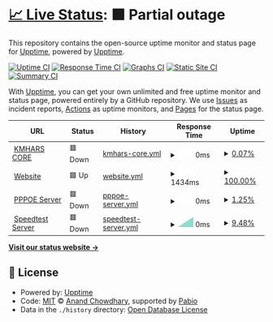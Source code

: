 # [📈 Live Status](https://upptime.github.io/upptime): <!--live status--> **🟧 Partial outage**

This repository contains the open-source uptime monitor and status page for [Upptime](https://upptime.js.org), powered by [Upptime](https://github.com/upptime/upptime).

[![Uptime CI](https://github.com/upptime/upptime/workflows/Uptime%20CI/badge.svg)](https://github.com/upptime/upptime/actions?query=workflow%3A%22Uptime+CI%22)
[![Response Time CI](https://github.com/upptime/upptime/workflows/Response%20Time%20CI/badge.svg)](https://github.com/upptime/upptime/actions?query=workflow%3A%22Response+Time+CI%22)
[![Graphs CI](https://github.com/upptime/upptime/workflows/Graphs%20CI/badge.svg)](https://github.com/upptime/upptime/actions?query=workflow%3A%22Graphs+CI%22)
[![Static Site CI](https://github.com/upptime/upptime/workflows/Static%20Site%20CI/badge.svg)](https://github.com/upptime/upptime/actions?query=workflow%3A%22Static+Site+CI%22)
[![Summary CI](https://github.com/upptime/upptime/workflows/Summary%20CI/badge.svg)](https://github.com/upptime/upptime/actions?query=workflow%3A%22Summary+CI%22)

With [Upptime](https://upptime.js.org), you can get your own unlimited and free uptime monitor and status page, powered entirely by a GitHub repository. We use [Issues](https://github.com/upptime/upptime/issues) as incident reports, [Actions](https://github.com/upptime/upptime/actions) as uptime monitors, and [Pages](https://upptime.github.io/upptime) for the status page.

<!--start: status pages-->
<!-- This summary is generated by Upptime (https://github.com/upptime/upptime) -->
<!-- Do not edit this manually, your changes will be overwritten -->
<!-- prettier-ignore -->
| URL | Status | History | Response Time | Uptime |
| --- | ------ | ------- | ------------- | ------ |
| <img alt="" src="https://icons.duckduckgo.com/ip3/hdh08hzryd0.sn.mynetname.net.ico" height="13"> [KMHARS CORE](https://hdh08hzryd0.sn.mynetname.net) | 🟥 Down | [kmhars-core.yml](https://github.com/amin-IT/kmhars/commits/HEAD/history/kmhars-core.yml) | <details><summary><img alt="Response time graph" src="./graphs/kmhars-core/response-time-week.png" height="20"> 0ms</summary><br><a href="https://upptime.github.io/upptime/history/kmhars-core"><img alt="Response time 0" src="https://img.shields.io/endpoint?url=https%3A%2F%2Fraw.githubusercontent.com%2Famin-IT%2Fkmhars%2FHEAD%2Fapi%2Fkmhars-core%2Fresponse-time.json"></a><br><a href="https://upptime.github.io/upptime/history/kmhars-core"><img alt="24-hour response time 0" src="https://img.shields.io/endpoint?url=https%3A%2F%2Fraw.githubusercontent.com%2Famin-IT%2Fkmhars%2FHEAD%2Fapi%2Fkmhars-core%2Fresponse-time-day.json"></a><br><a href="https://upptime.github.io/upptime/history/kmhars-core"><img alt="7-day response time 0" src="https://img.shields.io/endpoint?url=https%3A%2F%2Fraw.githubusercontent.com%2Famin-IT%2Fkmhars%2FHEAD%2Fapi%2Fkmhars-core%2Fresponse-time-week.json"></a><br><a href="https://upptime.github.io/upptime/history/kmhars-core"><img alt="30-day response time 0" src="https://img.shields.io/endpoint?url=https%3A%2F%2Fraw.githubusercontent.com%2Famin-IT%2Fkmhars%2FHEAD%2Fapi%2Fkmhars-core%2Fresponse-time-month.json"></a><br><a href="https://upptime.github.io/upptime/history/kmhars-core"><img alt="1-year response time 0" src="https://img.shields.io/endpoint?url=https%3A%2F%2Fraw.githubusercontent.com%2Famin-IT%2Fkmhars%2FHEAD%2Fapi%2Fkmhars-core%2Fresponse-time-year.json"></a></details> | <details><summary><a href="https://upptime.github.io/upptime/history/kmhars-core">0.07%</a></summary><a href="https://upptime.github.io/upptime/history/kmhars-core"><img alt="All-time uptime 0.07%" src="https://img.shields.io/endpoint?url=https%3A%2F%2Fraw.githubusercontent.com%2Famin-IT%2Fkmhars%2FHEAD%2Fapi%2Fkmhars-core%2Fuptime.json"></a><br><a href="https://upptime.github.io/upptime/history/kmhars-core"><img alt="24-hour uptime 0.07%" src="https://img.shields.io/endpoint?url=https%3A%2F%2Fraw.githubusercontent.com%2Famin-IT%2Fkmhars%2FHEAD%2Fapi%2Fkmhars-core%2Fuptime-day.json"></a><br><a href="https://upptime.github.io/upptime/history/kmhars-core"><img alt="7-day uptime 0.07%" src="https://img.shields.io/endpoint?url=https%3A%2F%2Fraw.githubusercontent.com%2Famin-IT%2Fkmhars%2FHEAD%2Fapi%2Fkmhars-core%2Fuptime-week.json"></a><br><a href="https://upptime.github.io/upptime/history/kmhars-core"><img alt="30-day uptime 0.07%" src="https://img.shields.io/endpoint?url=https%3A%2F%2Fraw.githubusercontent.com%2Famin-IT%2Fkmhars%2FHEAD%2Fapi%2Fkmhars-core%2Fuptime-month.json"></a><br><a href="https://upptime.github.io/upptime/history/kmhars-core"><img alt="1-year uptime 0.07%" src="https://img.shields.io/endpoint?url=https%3A%2F%2Fraw.githubusercontent.com%2Famin-IT%2Fkmhars%2FHEAD%2Fapi%2Fkmhars-core%2Fuptime-year.json"></a></details>
| <img alt="" src="https://icons.duckduckgo.com/ip3/kmhars.com.ico" height="13"> [Website](https://kmhars.com) | 🟩 Up | [website.yml](https://github.com/amin-IT/kmhars/commits/HEAD/history/website.yml) | <details><summary><img alt="Response time graph" src="./graphs/website/response-time-week.png" height="20"> 1434ms</summary><br><a href="https://upptime.github.io/upptime/history/website"><img alt="Response time 1434" src="https://img.shields.io/endpoint?url=https%3A%2F%2Fraw.githubusercontent.com%2Famin-IT%2Fkmhars%2FHEAD%2Fapi%2Fwebsite%2Fresponse-time.json"></a><br><a href="https://upptime.github.io/upptime/history/website"><img alt="24-hour response time 1434" src="https://img.shields.io/endpoint?url=https%3A%2F%2Fraw.githubusercontent.com%2Famin-IT%2Fkmhars%2FHEAD%2Fapi%2Fwebsite%2Fresponse-time-day.json"></a><br><a href="https://upptime.github.io/upptime/history/website"><img alt="7-day response time 1434" src="https://img.shields.io/endpoint?url=https%3A%2F%2Fraw.githubusercontent.com%2Famin-IT%2Fkmhars%2FHEAD%2Fapi%2Fwebsite%2Fresponse-time-week.json"></a><br><a href="https://upptime.github.io/upptime/history/website"><img alt="30-day response time 1434" src="https://img.shields.io/endpoint?url=https%3A%2F%2Fraw.githubusercontent.com%2Famin-IT%2Fkmhars%2FHEAD%2Fapi%2Fwebsite%2Fresponse-time-month.json"></a><br><a href="https://upptime.github.io/upptime/history/website"><img alt="1-year response time 1434" src="https://img.shields.io/endpoint?url=https%3A%2F%2Fraw.githubusercontent.com%2Famin-IT%2Fkmhars%2FHEAD%2Fapi%2Fwebsite%2Fresponse-time-year.json"></a></details> | <details><summary><a href="https://upptime.github.io/upptime/history/website">100.00%</a></summary><a href="https://upptime.github.io/upptime/history/website"><img alt="All-time uptime 100.00%" src="https://img.shields.io/endpoint?url=https%3A%2F%2Fraw.githubusercontent.com%2Famin-IT%2Fkmhars%2FHEAD%2Fapi%2Fwebsite%2Fuptime.json"></a><br><a href="https://upptime.github.io/upptime/history/website"><img alt="24-hour uptime 100.00%" src="https://img.shields.io/endpoint?url=https%3A%2F%2Fraw.githubusercontent.com%2Famin-IT%2Fkmhars%2FHEAD%2Fapi%2Fwebsite%2Fuptime-day.json"></a><br><a href="https://upptime.github.io/upptime/history/website"><img alt="7-day uptime 100.00%" src="https://img.shields.io/endpoint?url=https%3A%2F%2Fraw.githubusercontent.com%2Famin-IT%2Fkmhars%2FHEAD%2Fapi%2Fwebsite%2Fuptime-week.json"></a><br><a href="https://upptime.github.io/upptime/history/website"><img alt="30-day uptime 100.00%" src="https://img.shields.io/endpoint?url=https%3A%2F%2Fraw.githubusercontent.com%2Famin-IT%2Fkmhars%2FHEAD%2Fapi%2Fwebsite%2Fuptime-month.json"></a><br><a href="https://upptime.github.io/upptime/history/website"><img alt="1-year uptime 100.00%" src="https://img.shields.io/endpoint?url=https%3A%2F%2Fraw.githubusercontent.com%2Famin-IT%2Fkmhars%2FHEAD%2Fapi%2Fwebsite%2Fuptime-year.json"></a></details>
| <img alt="" src="https://icons.duckduckgo.com/ip3/null.ico" height="13"> [PPPOE Server](https:/het094b3j1k.sn.mynetname.net) | 🟥 Down | [pppoe-server.yml](https://github.com/amin-IT/kmhars/commits/HEAD/history/pppoe-server.yml) | <details><summary><img alt="Response time graph" src="./graphs/pppoe-server/response-time-week.png" height="20"> 0ms</summary><br><a href="https://upptime.github.io/upptime/history/pppoe-server"><img alt="Response time 0" src="https://img.shields.io/endpoint?url=https%3A%2F%2Fraw.githubusercontent.com%2Famin-IT%2Fkmhars%2FHEAD%2Fapi%2Fpppoe-server%2Fresponse-time.json"></a><br><a href="https://upptime.github.io/upptime/history/pppoe-server"><img alt="24-hour response time 0" src="https://img.shields.io/endpoint?url=https%3A%2F%2Fraw.githubusercontent.com%2Famin-IT%2Fkmhars%2FHEAD%2Fapi%2Fpppoe-server%2Fresponse-time-day.json"></a><br><a href="https://upptime.github.io/upptime/history/pppoe-server"><img alt="7-day response time 0" src="https://img.shields.io/endpoint?url=https%3A%2F%2Fraw.githubusercontent.com%2Famin-IT%2Fkmhars%2FHEAD%2Fapi%2Fpppoe-server%2Fresponse-time-week.json"></a><br><a href="https://upptime.github.io/upptime/history/pppoe-server"><img alt="30-day response time 0" src="https://img.shields.io/endpoint?url=https%3A%2F%2Fraw.githubusercontent.com%2Famin-IT%2Fkmhars%2FHEAD%2Fapi%2Fpppoe-server%2Fresponse-time-month.json"></a><br><a href="https://upptime.github.io/upptime/history/pppoe-server"><img alt="1-year response time 0" src="https://img.shields.io/endpoint?url=https%3A%2F%2Fraw.githubusercontent.com%2Famin-IT%2Fkmhars%2FHEAD%2Fapi%2Fpppoe-server%2Fresponse-time-year.json"></a></details> | <details><summary><a href="https://upptime.github.io/upptime/history/pppoe-server">1.25%</a></summary><a href="https://upptime.github.io/upptime/history/pppoe-server"><img alt="All-time uptime 1.25%" src="https://img.shields.io/endpoint?url=https%3A%2F%2Fraw.githubusercontent.com%2Famin-IT%2Fkmhars%2FHEAD%2Fapi%2Fpppoe-server%2Fuptime.json"></a><br><a href="https://upptime.github.io/upptime/history/pppoe-server"><img alt="24-hour uptime 1.25%" src="https://img.shields.io/endpoint?url=https%3A%2F%2Fraw.githubusercontent.com%2Famin-IT%2Fkmhars%2FHEAD%2Fapi%2Fpppoe-server%2Fuptime-day.json"></a><br><a href="https://upptime.github.io/upptime/history/pppoe-server"><img alt="7-day uptime 1.25%" src="https://img.shields.io/endpoint?url=https%3A%2F%2Fraw.githubusercontent.com%2Famin-IT%2Fkmhars%2FHEAD%2Fapi%2Fpppoe-server%2Fuptime-week.json"></a><br><a href="https://upptime.github.io/upptime/history/pppoe-server"><img alt="30-day uptime 1.25%" src="https://img.shields.io/endpoint?url=https%3A%2F%2Fraw.githubusercontent.com%2Famin-IT%2Fkmhars%2FHEAD%2Fapi%2Fpppoe-server%2Fuptime-month.json"></a><br><a href="https://upptime.github.io/upptime/history/pppoe-server"><img alt="1-year uptime 1.25%" src="https://img.shields.io/endpoint?url=https%3A%2F%2Fraw.githubusercontent.com%2Famin-IT%2Fkmhars%2FHEAD%2Fapi%2Fpppoe-server%2Fuptime-year.json"></a></details>
| <img alt="" src="https://icons.duckduckgo.com/ip3/kmhars.ookla.databyte-network.com.ico" height="13"> [Speedtest Server](http://kmhars.ookla.databyte-network.com) | 🟥 Down | [speedtest-server.yml](https://github.com/amin-IT/kmhars/commits/HEAD/history/speedtest-server.yml) | <details><summary><img alt="Response time graph" src="./graphs/speedtest-server/response-time-week.png" height="20"> 0ms</summary><br><a href="https://upptime.github.io/upptime/history/speedtest-server"><img alt="Response time 0" src="https://img.shields.io/endpoint?url=https%3A%2F%2Fraw.githubusercontent.com%2Famin-IT%2Fkmhars%2FHEAD%2Fapi%2Fspeedtest-server%2Fresponse-time.json"></a><br><a href="https://upptime.github.io/upptime/history/speedtest-server"><img alt="24-hour response time 0" src="https://img.shields.io/endpoint?url=https%3A%2F%2Fraw.githubusercontent.com%2Famin-IT%2Fkmhars%2FHEAD%2Fapi%2Fspeedtest-server%2Fresponse-time-day.json"></a><br><a href="https://upptime.github.io/upptime/history/speedtest-server"><img alt="7-day response time 0" src="https://img.shields.io/endpoint?url=https%3A%2F%2Fraw.githubusercontent.com%2Famin-IT%2Fkmhars%2FHEAD%2Fapi%2Fspeedtest-server%2Fresponse-time-week.json"></a><br><a href="https://upptime.github.io/upptime/history/speedtest-server"><img alt="30-day response time 0" src="https://img.shields.io/endpoint?url=https%3A%2F%2Fraw.githubusercontent.com%2Famin-IT%2Fkmhars%2FHEAD%2Fapi%2Fspeedtest-server%2Fresponse-time-month.json"></a><br><a href="https://upptime.github.io/upptime/history/speedtest-server"><img alt="1-year response time 0" src="https://img.shields.io/endpoint?url=https%3A%2F%2Fraw.githubusercontent.com%2Famin-IT%2Fkmhars%2FHEAD%2Fapi%2Fspeedtest-server%2Fresponse-time-year.json"></a></details> | <details><summary><a href="https://upptime.github.io/upptime/history/speedtest-server">9.48%</a></summary><a href="https://upptime.github.io/upptime/history/speedtest-server"><img alt="All-time uptime 9.48%" src="https://img.shields.io/endpoint?url=https%3A%2F%2Fraw.githubusercontent.com%2Famin-IT%2Fkmhars%2FHEAD%2Fapi%2Fspeedtest-server%2Fuptime.json"></a><br><a href="https://upptime.github.io/upptime/history/speedtest-server"><img alt="24-hour uptime 9.48%" src="https://img.shields.io/endpoint?url=https%3A%2F%2Fraw.githubusercontent.com%2Famin-IT%2Fkmhars%2FHEAD%2Fapi%2Fspeedtest-server%2Fuptime-day.json"></a><br><a href="https://upptime.github.io/upptime/history/speedtest-server"><img alt="7-day uptime 9.48%" src="https://img.shields.io/endpoint?url=https%3A%2F%2Fraw.githubusercontent.com%2Famin-IT%2Fkmhars%2FHEAD%2Fapi%2Fspeedtest-server%2Fuptime-week.json"></a><br><a href="https://upptime.github.io/upptime/history/speedtest-server"><img alt="30-day uptime 9.48%" src="https://img.shields.io/endpoint?url=https%3A%2F%2Fraw.githubusercontent.com%2Famin-IT%2Fkmhars%2FHEAD%2Fapi%2Fspeedtest-server%2Fuptime-month.json"></a><br><a href="https://upptime.github.io/upptime/history/speedtest-server"><img alt="1-year uptime 9.48%" src="https://img.shields.io/endpoint?url=https%3A%2F%2Fraw.githubusercontent.com%2Famin-IT%2Fkmhars%2FHEAD%2Fapi%2Fspeedtest-server%2Fuptime-year.json"></a></details>

<!--end: status pages-->

[**Visit our status website →**](https://upptime.github.io/upptime)

## 📄 License

- Powered by: [Upptime](https://github.com/upptime/upptime)
- Code: [MIT](./LICENSE) © [Anand Chowdhary](https://anandchowdhary.com), supported by [Pabio](https://pabio.com)
- Data in the `./history` directory: [Open Database License](https://opendatacommons.org/licenses/odbl/1-0/)
